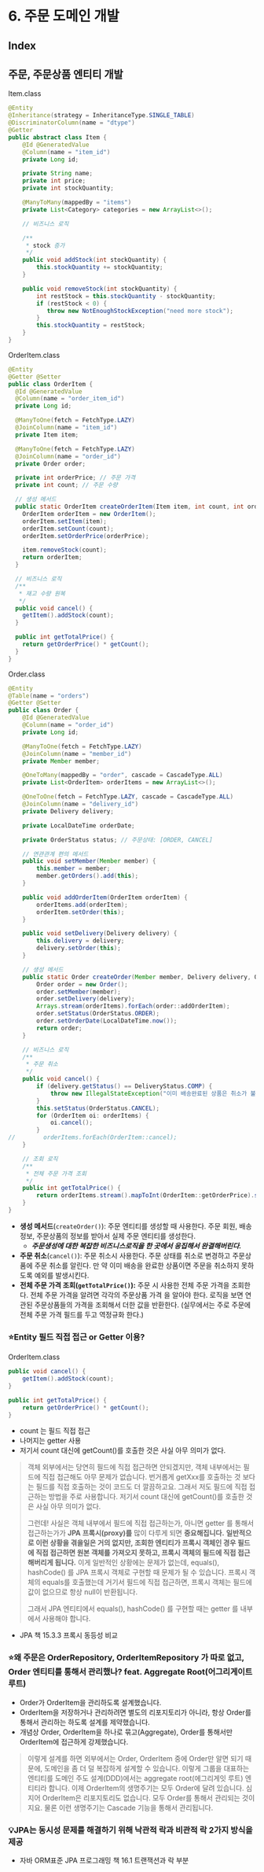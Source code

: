 # 6. 주문 도메인 개발

## Index

## 주문, 주문상품 엔티티 개발

Item.class
```java
@Entity
@Inheritance(strategy = InheritanceType.SINGLE_TABLE)
@DiscriminatorColumn(name = "dtype")
@Getter
public abstract class Item {
    @Id @GeneratedValue
    @Column(name = "item_id")
    private Long id;

    private String name;
    private int price;
    private int stockQuantity;

    @ManyToMany(mappedBy = "items")
    private List<Category> categories = new ArrayList<>();

    // 비즈니스 로직

    /**
     * stock 증가
     */
    public void addStock(int stockQuantity) {
        this.stockQuantity += stockQuantity;
    }

    public void removeStock(int stockQuantity) {
        int restStock = this.stockQuantity - stockQuantity;
        if (restStock < 0) {
           throw new NotEnoughStockException("need more stock");
        }
        this.stockQuantity = restStock;
    }
}
```

OrderItem.class
```java
@Entity
@Getter @Setter
public class OrderItem {
  @Id @GeneratedValue
  @Column(name = "order_item_id")
  private Long id;

  @ManyToOne(fetch = FetchType.LAZY)
  @JoinColumn(name = "item_id")
  private Item item;

  @ManyToOne(fetch = FetchType.LAZY)
  @JoinColumn(name = "order_id")
  private Order order;

  private int orderPrice; // 주문 가격
  private int count; // 주문 수량

  // 생성 메서드
  public static OrderItem createOrderItem(Item item, int count, int orderPrice) {
    OrderItem orderItem = new OrderItem();
    orderItem.setItem(item);
    orderItem.setCount(count);
    orderItem.setOrderPrice(orderPrice);

    item.removeStock(count);
    return orderItem;
  }

  // 비즈니스 로직
  /**
   * 재고 수량 원복
   */
  public void cancel() {
    getItem().addStock(count);
  }

  public int getTotalPrice() {
    return getOrderPrice() * getCount();
  }
}

```

Order.class
```java
@Entity
@Table(name = "orders")
@Getter @Setter
public class Order {
    @Id @GeneratedValue
    @Column(name = "order_id")
    private Long id;

    @ManyToOne(fetch = FetchType.LAZY)
    @JoinColumn(name = "member_id")
    private Member member;

    @OneToMany(mappedBy = "order", cascade = CascadeType.ALL)
    private List<OrderItem> orderItems = new ArrayList<>();

    @OneToOne(fetch = FetchType.LAZY, cascade = CascadeType.ALL)
    @JoinColumn(name = "delivery_id")
    private Delivery delivery;

    private LocalDateTime orderDate;

    private OrderStatus status; // 주문상태: [ORDER, CANCEL]

    // 연관관계 편의 메서드
    public void setMember(Member member) {
        this.member = member;
        member.getOrders().add(this);
    }

    public void addOrderItem(OrderItem orderItem) {
        orderItems.add(orderItem);
        orderItem.setOrder(this);
    }

    public void setDelivery(Delivery delivery) {
        this.delivery = delivery;
        delivery.setOrder(this);
    }

    // 생성 메서드
    public static Order createOrder(Member member, Delivery delivery, OrderItem... orderItems) {
        Order order = new Order();
        order.setMember(member);
        order.setDelivery(delivery);
        Arrays.stream(orderItems).forEach(order::addOrderItem);
        order.setStatus(OrderStatus.ORDER);
        order.setOrderDate(LocalDateTime.now());
        return order;
    }

    // 비즈니스 로직
    /**
     * 주문 취소
     */
    public void cancel() {
        if (delivery.getStatus() == DeliveryStatus.COMP) {
            throw new IllegalStateException("이미 배송완료된 상품은 취소가 불가능합니다.");
        }
        this.setStatus(OrderStatus.CANCEL);
        for (OrderItem oi: orderItems) {
            oi.cancel();
        }
//        orderItems.forEach(OrderItem::cancel);
    }

    // 조회 로직
    /**
     * 전체 주문 가격 조회
     */
    public int getTotalPrice() {
        return orderItems.stream().mapToInt(OrderItem::getOrderPrice).sum();
    }
}
```

- **생성 메서드**(`createOrder()`): 주문 엔티티를 생성할 때 사용한다. 주문 회원, 배송정보, 주문상품의 정보를 받아서 실제 주문 엔티티를 생성한다.
  - ***주문생성에 대한 복잡한 비즈니스로직을 한 곳에서 응집해서 완결해버린다.***
- **주문 취소**(`cancel()`): 주문 취소시 사용한다. 주문 상태를 취소로 변경하고 주문상품에 주문 취소를 알린다. 만 약 이미 배송을 완료한 상품이면 주문을 취소하지 못하도록 예외를 발생시킨다.
- **전체 주문 가격 조회(`getTotalPrice()`):** 주문 시 사용한 전체 주문 가격을 조회한다. 전체 주문 가격을 알려면 각각의 주문상품 가격 을 알아야 한다. 로직을 보면 연관된 주문상품들의 가격을 조회해서 더한 값을 반환한다. (실무에서는 주로 주문에 전체 주문 가격 필드를 두고 역정규화 한다.)

### ⭐Entity 필드 직접 접근 or Getter 이용?

OrderItem.class
```java
public void cancel() {
    getItem().addStock(count);
}

public int getTotalPrice() {
    return getOrderPrice() * getCount();
}
```

- count 는 필드 직접 접근
- 나머지는 getter 사용
- 저기서 count 대신에 getCount()를 호출한 것은 사실 아무 의미가 없다.

> 객체 외부에서는 당연히 필드에 직접 접근하면 안되겠지만, 객체 내부에서는 필드에 직접 접근해도 아무 문제가 없습니다. 번거롭게 getXxx를 호출하는 것 보다는 필드를 직접 호출하는 것이 코드도 더 깔끔하고요. 
그래서 저도 필드에 직접 접근하는 방법을 주로 사용합니다. 저기서 count 대신에 getCount()를 호출한 것은 사실 아무 의미가 없다.
>
> 그런데! 사실은 객체 내부에서 필드에 직접 접근하는가, 아니면 getter 를 통해서 접근하는가가 **JPA 프록시(proxy)를** 많이 다루게 되면 **중요해집니다.** 
> **일반적으로 이런 상황을 겪을일은 거의 없지만, 조회한 엔티티가 프록시 객체인 경우 필드에 직접 접근하면 원본 객체를 가져오지 못하고, 프록시 객체의 필드에 직접 접근해버리게 됩니다.**
> 이게 일반적인 상황에는 문제가 없는데, equals(), hashCode() 를 JPA 프록시 객체로 구현할 때 문제가 될 수 있습니다.
프록시 객체의 equals를 호출했는데 거기서 필드에 직접 접근하면, 프록시 객체는 필드에 값이 없으므로 항상 null이 반환됩니다. 
> 
> 그래서 JPA 엔티티에서 equals(), hashCode() 를 구현할 때는 getter 를 내부에서 사용해야 합니다.

- JPA 책 15.3.3 프록시 동등성 비교

### ⭐️왜 주문은 OrderRepository, OrderItemRepository 가 따로 없고, Order 엔티티를 통해서 관리했나? feat. Aggregate Root(어그리게이트 루트)

- Order가 OrderItem을 관리하도록 설계했습니다.
- OrderItem을 저장하거나 관리하려면 별도의 리포지토리가 아니라, 항상 Order를 통해서 관리하는 하도록 설계를 제약했습니다.
- 개념상 Order, OrderItem을 하나로 묶고(Aggregate), Order를 통해서만 OrderItem에 접근하게 강제했습니다.

> 이렇게 설계를 하면 외부에서는 Order, OrderItem 중에 Order만 알면 되기 때문에, 도메인을 좀 더 덜 복잡하게 설계할 수 있습니다. 이렇게 그룹을 대표하는 엔티티를 도메인 주도 설계(DDD)에서는 aggregate root(에그리게잇 루트) 엔티티라 합니다. 
> 이제 OrderItem의 생명주기는 모두 Order에 달려 있습니다. 심지어 OrderItem은 리포지토리도 없습니다. 모두 Order를 통해서 관리되는 것이지요. 물론 이런 생명주기는 Cascade 기능을 통해서 관리됩니다.

### 💡JPA는 동시성 문제를 해결하기 위해 낙관적 락과 비관적 락 2가지 방식을 제공
- 자바 ORM표준 JPA 프로그래밍 책 16.1 트랜잭션과 락 부분
